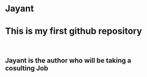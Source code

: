 # Jayant
<h1>This is my first github repository</h1>
<br>
<h2>Jayant is the author who will be taking a cosulting Job</h2>
